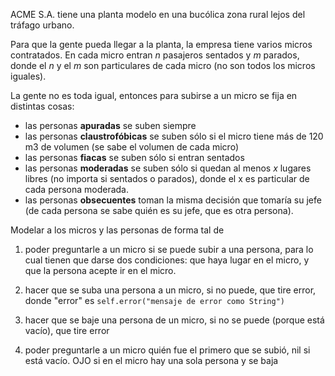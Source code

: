 ACME S.A. tiene una planta modelo en una bucólica zona rural lejos del tráfago urbano.

Para que la gente pueda llegar a la planta, la empresa tiene varios micros contratados. En cada micro
entran _n_ pasajeros sentados y _m_ parados, donde el _n_ y el _m_ son particulares de cada micro (no son
todos los micros iguales).

La gente no es toda igual, entonces para subirse a un micro se fija en distintas cosas:
- las personas **apuradas** se suben siempre
- las personas **claustrofóbicas** se suben sólo si el micro tiene más de 120 m3 de volumen (se sabe el
volumen de cada micro)
- las personas **fiacas** se suben sólo si entran sentados
- las personas **moderadas** se suben sólo si quedan al menos _x_ lugares libres (no importa si sentados o
parados), donde el x es particular de cada persona moderada.
- las personas **obsecuentes** toman la misma decisión que tomaría su jefe (de cada persona se sabe
quién es su jefe, que es otra persona).

Modelar a los micros y las personas de forma tal de
1) poder preguntarle a un micro si se puede subir a una persona, para lo cual tienen que darse
dos condiciones: que haya lugar en el micro, y que la persona acepte ir en el micro.

2) hacer que se suba una persona a un micro, si no puede, que tire error, donde "error" es
`self.error("mensaje de error como String")`

3) hacer que se baje una persona de un micro, si no se puede (porque está vacío), que tire error

4) poder preguntarle a un micro quién fue el primero que se subió, nil si está vacío. OJO si en
el micro hay una sola persona y se baja
